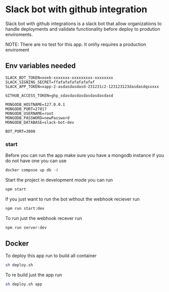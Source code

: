 # Slack bot with github integration


Slack bot with github integrations is a slack bot that allow organizations to handle deployments and validate functionality before deploy to prodution enviroments.

NOTE: There are no test for this app. It onlñy requires a production enviroment

## Env variables needed

```
SLACK_BOT_TOKEN=xoxb-xxxxxxx-xxxxxxxxx-xxxxxxxx
SLACK_SIGNING_SECRET=ffafafafafafafafaf
SLACK_APP_TOKEN=xapp-2-asdasdasdasd-231231c2-123123123dasdasdqsxxxx

GITHUB_ACCESS_TOKEN=ghp_sdasdasdasdasdasdasdasd

MONGODB_HOSTNAME=127.0.0.1
MONGODB_PORT=27017
MONGODB_USERNAME=root
MONGODB_PASSWORD=newPassword
MONGODB_DATABASE=slack-bot-dev

BOT_PORT=3000
```

### start
Before you can run the app make sure you have a mongodb instance if you do not have one you can use 

```bash
docker compose up db -d
```

Start the project in development mode you can run

```bash
npm start
```

If you just want to run the bot without the webhook reciever run

```bash
npm run start:dev
```

To run just the webhook recever run 
```bash
npm run server:dev
```


## Docker
To deploy this app run to build all container

```bash
sh deploy.sh 
```

To re build just the app run 
```bash
sh deploy.sh app
```
